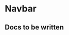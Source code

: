 # Navbar

## Docs to be written

<ComponentReference :data="data"></ComponentReference>

<script setup lang="ts">
import {data} from '../../data/components/navbar.data'
import ComponentReference from '../../components/ComponentReference.vue'
</script>
